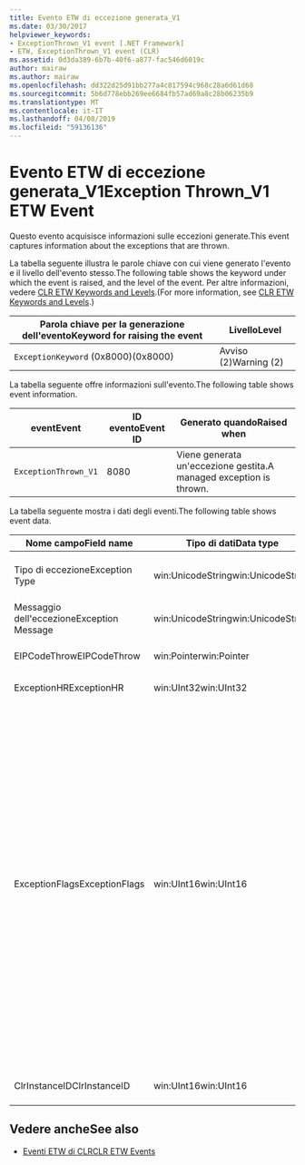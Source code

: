 ```yaml
---
title: Evento ETW di eccezione generata_V1
ms.date: 03/30/2017
helpviewer_keywords:
- ExceptionThrown_V1 event [.NET Framework]
- ETW, ExceptionThrown_V1 event (CLR)
ms.assetid: 0d3da389-6b7b-40f6-a877-fac546d6019c
author: mairaw
ms.author: mairaw
ms.openlocfilehash: dd322d25d91bb277a4c817594c968c28a6d61d68
ms.sourcegitcommit: 5b6d778ebb269ee6684fb57ad69a8c28b06235b9
ms.translationtype: MT
ms.contentlocale: it-IT
ms.lasthandoff: 04/08/2019
ms.locfileid: "59136136"
---
```

# <a name="exception-thrownv1-etw-event"></a><span data-ttu-id="d6816-102">Evento ETW di eccezione generata_V1</span><span class="sxs-lookup"><span data-stu-id="d6816-102">Exception Thrown_V1 ETW Event</span></span>
<span data-ttu-id="d6816-103">Questo evento acquisisce informazioni sulle eccezioni generate.</span><span class="sxs-lookup"><span data-stu-id="d6816-103">This event captures information about the exceptions that are thrown.</span></span>  
  
 <span data-ttu-id="d6816-104">La tabella seguente illustra le parole chiave con cui viene generato l'evento e il livello dell'evento stesso.</span><span class="sxs-lookup"><span data-stu-id="d6816-104">The following table shows the keyword under which the event is raised, and the level of the event.</span></span> <span data-ttu-id="d6816-105">Per altre informazioni, vedere [CLR ETW Keywords and Levels](../../../docs/framework/performance/clr-etw-keywords-and-levels.md).</span><span class="sxs-lookup"><span data-stu-id="d6816-105">(For more information, see [CLR ETW Keywords and Levels](../../../docs/framework/performance/clr-etw-keywords-and-levels.md).)</span></span>  
  
|<span data-ttu-id="d6816-106">Parola chiave per la generazione dell'evento</span><span class="sxs-lookup"><span data-stu-id="d6816-106">Keyword for raising the event</span></span>|<span data-ttu-id="d6816-107">Livello</span><span class="sxs-lookup"><span data-stu-id="d6816-107">Level</span></span>|  
|-----------------------------------|-----------|  
|`ExceptionKeyword` <span data-ttu-id="d6816-108">(0x8000)</span><span class="sxs-lookup"><span data-stu-id="d6816-108">(0x8000)</span></span>|<span data-ttu-id="d6816-109">Avviso (2)</span><span class="sxs-lookup"><span data-stu-id="d6816-109">Warning (2)</span></span>|  
  
 <span data-ttu-id="d6816-110">La tabella seguente offre informazioni sull'evento.</span><span class="sxs-lookup"><span data-stu-id="d6816-110">The following table shows event information.</span></span>  
  
|<span data-ttu-id="d6816-111">event</span><span class="sxs-lookup"><span data-stu-id="d6816-111">Event</span></span>|<span data-ttu-id="d6816-112">ID evento</span><span class="sxs-lookup"><span data-stu-id="d6816-112">Event ID</span></span>|<span data-ttu-id="d6816-113">Generato quando</span><span class="sxs-lookup"><span data-stu-id="d6816-113">Raised when</span></span>|  
|-----------|--------------|-----------------|  
|`ExceptionThrown_V1`|<span data-ttu-id="d6816-114">80</span><span class="sxs-lookup"><span data-stu-id="d6816-114">80</span></span>|<span data-ttu-id="d6816-115">Viene generata un'eccezione gestita.</span><span class="sxs-lookup"><span data-stu-id="d6816-115">A managed exception is thrown.</span></span>|  
  
 <span data-ttu-id="d6816-116">La tabella seguente mostra i dati degli eventi.</span><span class="sxs-lookup"><span data-stu-id="d6816-116">The following table shows event data.</span></span>  
  
|<span data-ttu-id="d6816-117">Nome campo</span><span class="sxs-lookup"><span data-stu-id="d6816-117">Field name</span></span>|<span data-ttu-id="d6816-118">Tipo di dati</span><span class="sxs-lookup"><span data-stu-id="d6816-118">Data type</span></span>|<span data-ttu-id="d6816-119">Descrizione</span><span class="sxs-lookup"><span data-stu-id="d6816-119">Description</span></span>|  
|----------------|---------------|-----------------|  
|<span data-ttu-id="d6816-120">Tipo di eccezione</span><span class="sxs-lookup"><span data-stu-id="d6816-120">Exception Type</span></span>|<span data-ttu-id="d6816-121">win:UnicodeString</span><span class="sxs-lookup"><span data-stu-id="d6816-121">win:UnicodeString</span></span>|<span data-ttu-id="d6816-122">Tipo dell'eccezione, ad esempio `System.NullReferenceException`.</span><span class="sxs-lookup"><span data-stu-id="d6816-122">Type of the exception; for example, `System.NullReferenceException`.</span></span>|  
|<span data-ttu-id="d6816-123">Messaggio dell'eccezione</span><span class="sxs-lookup"><span data-stu-id="d6816-123">Exception Message</span></span>|<span data-ttu-id="d6816-124">win:UnicodeString</span><span class="sxs-lookup"><span data-stu-id="d6816-124">win:UnicodeString</span></span>|<span data-ttu-id="d6816-125">Messaggio effettivo dell'eccezione.</span><span class="sxs-lookup"><span data-stu-id="d6816-125">Actual exception message.</span></span>|  
|<span data-ttu-id="d6816-126">EIPCodeThrow</span><span class="sxs-lookup"><span data-stu-id="d6816-126">EIPCodeThrow</span></span>|<span data-ttu-id="d6816-127">win:Pointer</span><span class="sxs-lookup"><span data-stu-id="d6816-127">win:Pointer</span></span>|<span data-ttu-id="d6816-128">Puntatore dell'istruzione in cui si è verificata l'eccezione.</span><span class="sxs-lookup"><span data-stu-id="d6816-128">Instruction pointer where exception occurred.</span></span>|  
|<span data-ttu-id="d6816-129">ExceptionHR</span><span class="sxs-lookup"><span data-stu-id="d6816-129">ExceptionHR</span></span>|<span data-ttu-id="d6816-130">win:UInt32</span><span class="sxs-lookup"><span data-stu-id="d6816-130">win:UInt32</span></span>|<span data-ttu-id="d6816-131">[HRESULT](https://go.microsoft.com/fwlink/?LinkId=179679) dell'eccezione.</span><span class="sxs-lookup"><span data-stu-id="d6816-131">Exception [HRESULT](https://go.microsoft.com/fwlink/?LinkId=179679).</span></span>|  
|<span data-ttu-id="d6816-132">ExceptionFlags</span><span class="sxs-lookup"><span data-stu-id="d6816-132">ExceptionFlags</span></span>|<span data-ttu-id="d6816-133">win:UInt16</span><span class="sxs-lookup"><span data-stu-id="d6816-133">win:UInt16</span></span>|<span data-ttu-id="d6816-134">0x01: HasInnerException. (vedere [eventi ETW di CLR](../../../docs/framework/performance/clr-etw-events.md) nella documentazione di Visual Basic).</span><span class="sxs-lookup"><span data-stu-id="d6816-134">0x01: HasInnerException (see [CLR ETW Events](../../../docs/framework/performance/clr-etw-events.md) in the Visual Basic documentation).</span></span><br /><br /> <span data-ttu-id="d6816-135">0x02: IsNestedException.</span><span class="sxs-lookup"><span data-stu-id="d6816-135">0x02: IsNestedException.</span></span><br /><br /> <span data-ttu-id="d6816-136">0x04: IsRethrownException.</span><span class="sxs-lookup"><span data-stu-id="d6816-136">0x04: IsRethrownException.</span></span><br /><br /> <span data-ttu-id="d6816-137">0x08: IsCorruptedStateException (indica che lo stato del processo è danneggiato; vedere [Handling Corrupted State Exceptions](https://go.microsoft.com/fwlink/?LinkId=179681) su MSDN).</span><span class="sxs-lookup"><span data-stu-id="d6816-137">0x08: IsCorruptedStateException (indicates that the process state is corrupt; see [Handling Corrupted State Exceptions](https://go.microsoft.com/fwlink/?LinkId=179681) on MSDN).</span></span><br /><br /> <span data-ttu-id="d6816-138">0x10: IsCLSCompliant. (un'eccezione che deriva da <xref:System.Exception> è conforme a CLS; in caso contrario, non è conforme a CLS).</span><span class="sxs-lookup"><span data-stu-id="d6816-138">0x10: IsCLSCompliant (an exception that derives from <xref:System.Exception> is CLS-compliant; otherwise, it is not CLS-compliant).</span></span>|  
|<span data-ttu-id="d6816-139">ClrInstanceID</span><span class="sxs-lookup"><span data-stu-id="d6816-139">ClrInstanceID</span></span>|<span data-ttu-id="d6816-140">win:UInt16</span><span class="sxs-lookup"><span data-stu-id="d6816-140">win:UInt16</span></span>|<span data-ttu-id="d6816-141">ID univoco per l'istanza di CLR o CoreCLR.</span><span class="sxs-lookup"><span data-stu-id="d6816-141">Unique ID for the instance of CLR or CoreCLR.</span></span>|  
  
## <a name="see-also"></a><span data-ttu-id="d6816-142">Vedere anche</span><span class="sxs-lookup"><span data-stu-id="d6816-142">See also</span></span>

- [<span data-ttu-id="d6816-143">Eventi ETW di CLR</span><span class="sxs-lookup"><span data-stu-id="d6816-143">CLR ETW Events</span></span>](../../../docs/framework/performance/clr-etw-events.md)
